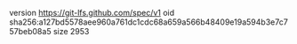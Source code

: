 version https://git-lfs.github.com/spec/v1
oid sha256:a127bd5578aee960a761dc1cdc68a659a566b48409e19a594b3e7c757beb08a5
size 2953
